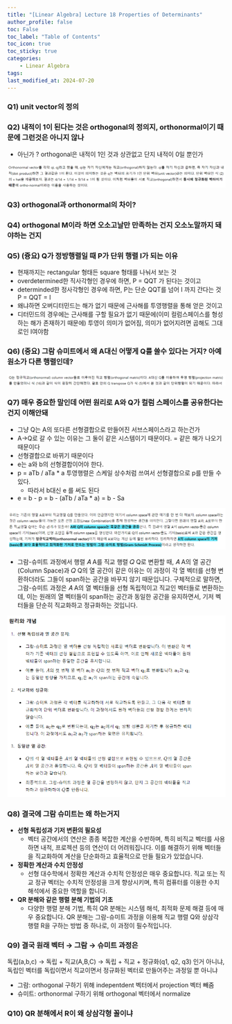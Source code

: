 ```yaml
---
title: "[Linear Algebra] Lecture 18 Properties of Determinants"
author_profile: false
toc: False
toc_label: "Table of Contents"
toc_icon: true
toc_sticky: true
categories: 
    - Linear Algebra
tags:
last_modified_at: 2024-07-20
---
```


### Q1) unit vector의 정의

### Q2) 내적이 1이 된다는 것은 orthogonal의 정의지, orthonormal이기 때문에 그런것은 아니지 않나
- 아닌가 ? orthogonal은 내적이 1인 것과 상관없고 단지 내적이 0일 뿐인가

![Untitled](https://raw.githubusercontent.com/domingolee0254/domingolee0254.github.io/main/assets/image/post_image/Math/2024-07-20-%5BLinear%20Algebra%5D%20Lecture%2017%20Gram-schmidt/Untitled.png)

### Q3) orthogonal과 orthonormal의 차이?

### Q4) orthogonal M이라 하면 오소고날만 만족하는 건지 오소노말까지 돼야하는 건지

### Q5) (즁요) Q가 정방행렬일 때 P가 단위 행렬 I가 되는 이유
- 현재까지는 rectangular 형태든 square 형태를 나눠서 보는 것
- overdetermined한 직사각형인 경우에 하면, P = QQT 가 된다는 것이고
- determinded한 정사각형인 경우에 하면, P는 단순 QQT를 넘어 I 까지 간다는 것 P = QQT = I
- 왜냐하면 오버디터민드는 해가 없기 때문에 근사해를 투영행렬을 통해 얻은 것이고
- 디터민드의 경우에는 근사해를 구할 필요가 없기 때문에(이미 컬럼스페이스를 형성하는 해가 존재하기 때문에) 투영이 의미가 없어짐, 의미가 없어지려면 곱해도 그대로인 I여야함


### Q6) (중요) 그람 슈미트에서 왜 A대신 어떻게 Q를 쓸수 있다는 거지? 아예 원소가 다른 행렬인데?

![Untitled](https://raw.githubusercontent.com/domingolee0254/domingolee0254.github.io/main/assets/image/post_image/Math/2024-07-20-%5BLinear%20Algebra%5D%20Lecture%2017%20Gram-schmidt/Untitled%201.png)

### Q7) 매우 중요한 말인데 어떤 원리로 A와 Q가 컬럼 스페이스를 공유한다는 건지 이해안돼
- 그냥 Q는 A의 또다른 선형결합으로 만들어진 서브스페이스라고 하는건가
- A→Q로 갈 수 있는 이유는 그 둘이 같은 시스템이기 때문이다. = 같은 해가 나오기 때문이다
- 선형결합으로 바뀌기 때문이다
- e는 a와 b의 선형결합이어야 한다.
- p = aTb / aTa * a 투영행렬은 스케일 상수처럼 쓰여서 선형결합으로 p를 만들 수 있다.
    - 따라서 b대신 e 를 써도 된다
- e = b - p = b - (aTb / aTa * a) = b - Sa

![Untitled](https://raw.githubusercontent.com/domingolee0254/domingolee0254.github.io/main/assets/image/post_image/Math/2024-07-20-%5BLinear%20Algebra%5D%20Lecture%2017%20Gram-schmidt/Untitled%202.png)

- 그람-슈미트 과정에서 행렬 𝐴 A를 직교 행렬 𝑄 Q로 변환할 때, 𝐴 A의 열 공간(Column Space)과 𝑄 Q의 열 공간이 같은 이유는 이 과정이 각 열 벡터를 선형 변환하더라도 그들이 span하는 공간을 바꾸지 않기 때문입니다. 구체적으로 말하면, 그람-슈미트 과정은 𝐴 A의 열 벡터들을 선형 독립적이고 직교인 벡터들로 변환하는데, 이는 원래의 열 벡터들이 span하는 공간과 동일한 공간을 유지하면서, 기저 벡터들을 단순히 직교화하고 정규화하는 것입니다.

![Untitled](https://raw.githubusercontent.com/domingolee0254/domingolee0254.github.io/main/assets/image/post_image/Math/2024-07-20-%5BLinear%20Algebra%5D%20Lecture%2017%20Gram-schmidt/Untitled%203.png)


### Q8) 결국에 그람 슈미트는 왜 하는거지
- **선형 독립성과 기저 변환의 필요성**
    - 벡터 공간에서의 연산은 종종 복잡한 계산을 수반하며, 특히 비직교 벡터를 사용하면 내적, 프로젝션 등의 연산이 더 어려워집니다. 이를 해결하기 위해 벡터들을 직교화하여 계산을 단순화하고 효율적으로 만들 필요가 있었습니다.
- **정확한 계산과 수치 안정성**
    - 선형 대수학에서 정확한 계산과 수치적 안정성은 매우 중요합니다. 직교 또는 직교 정규 벡터는 수치적 안정성을 크게 향상시키며, 특히 컴퓨터를 이용한 수치 해석에서 중요한 역할을 합니다.
- **QR 분해와 같은 행렬 분해 기법의 기초**
    - 다양한 행렬 분해 기법, 특히 QR 분해는 시스템 해석, 최적화 문제 해결 등에 매우 중요합니다. QR 분해는 그람-슈미트 과정을 이용해 직교 행렬 Q와 상삼각 행렬 R을 구하는 방법 중 하나로, 이 과정이 필수적입니다.


### Q9) 결국 원래 벡터 → 그람 → 슈미트 과정은 
독립(a,b,c) → 독립 + 직교(A,B,C) → 독립 + 직교 + 정규화(q1, q2, q3) 인거 아니냐, 독립인 벡터를 독립이면서 직교이면서 정규화된 벡터로 만들어주는 과정일 뿐 아니냐
- 그람: orthogonal 구하기 위해 indepentdent 벡터에서 projection 벡터 빼줌
- 슈미트: orthonormal 구하기 위해 orthogonal 벡터에서 normalize


### Q10) QR 분해에서 R이 왜 상삼각형 꼴이냐

